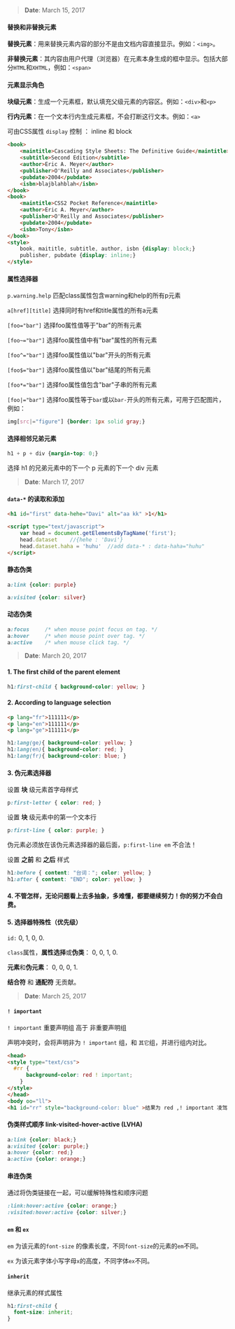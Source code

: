> **Date**: March 15, 2017

#### 替换和非替换元素

**替换元素**：用来替换元素内容的部分不是由文档内容直接显示。例如：`<img>`。

**非替换元素**：其内容由用户代理（浏览器）在元素本身生成的框中显示。包括大部分`HTML`和`XHTML`，例如：`<span>`

#### 元素显示角色

**块级元素**：生成一个元素框，默认填充父级元素的内容区。例如：`<div>`和`<p>`

**行内元素**：在一个文本行内生成元素框，不会打断这行文本。例如：`<a>`

可由CSS属性 `display` 控制 ： inline 和 block


```html
<book>
	<maintitle>Cascading Style Sheets: The Definitive Guide</maintitle>
	<subtitle>Second Edition</subtitle>
	<author>Eric A. Meyer</author>
	<publisher>O'Reilly and Associates</publisher>
	<pubdate>2004</pubdate>
	<isbn>blajblahblah</isbn>
</book>
<book>
	<maintitle>CSS2 Pocket Reference</maintitle>
	<author>Eric A. Meyer</author>
	<publisher>O'Reilly and Associates</publisher>
	<pubdate>2004</pubdate>
	<isbn>Tony</isbn>
</book>
<style>
	book, maititle, subtitle, author, isbn {display: block;}
	publisher, pubdate {display: inline;}
</style>
```

#### 属性选择器

`p.warning.help` 匹配class属性包含warning和help的所有p元素

`a[href][title]` 选择同时有href和title属性的所有a元素

`[foo="bar"]`	选择foo属性值等于"bar"的所有元素

`[foo~="bar"]`	选择foo属性值中有"bar"属性的所有元素

`[foo^="bar"]`	选择foo属性值以"bar"开头的所有元素

`[foo$="bar"]`	选择foo属性值以"bar"结尾的所有元素

`[foo*="bar"]`	选择foo属性值包含"bar"子串的所有元素

`[foo|="bar"]`	选择foo属性等于`bar`或以`bar-`开头的所有元素，可用于匹配图片，例如：
```css
img[src|="figure"] {border: 1px solid gray;}
```

#### 选择相邻兄弟元素
```css
h1 + p + div {margin-top: 0;}
```
选择 h1 的兄弟元素中的下一个 p 元素的下一个 div 元素

> **Date**: March 17, 2017

#### `data-*` 的读取和添加

```html
<h1 id="first" data-hehe="Davi" alt="aa kk" >1</h1>

<script type="text/javascript">
	var head = document.getElementsByTagName('first');
	head.dataset	//{hehe : 'Davi'}
	head.dataset.haha = 'huhu'	//add data-* : data-haha="huhu"
</script>
```

#### 静态伪类

```css
a:link {color: purple}

a:visited {color: silver}
```


#### 动态伪类

```css
a:focus		/* when mouse point focus on tag. */
a:hover		/* when mouse point over tag. */
a:active	/* when mouse click tag. */
```

> **Date**: March 20, 2017

#### 1. The first child of the parent element

```css
h1:first-child { background-color: yellow; }
```

#### 2. According to language selection

```html
<p lang="fr">111111</p>
<p lang="en">111111</p>
<p lang="ge">111111</p>
```
```css
h1:lang(ge){ background-color: yellow; }
h1:lang(en){ background-color: red; }
h1:lang(fr){ background-color: blue; }
```

#### 3. 伪元素选择器

设置 **块** 级元素首字母样式

```css
p:first-letter { color: red; }
```

设置 **块** 级元素中的第一个文本行

```css
p:first-line { color: purple; }
```

伪元素必须放在该伪元素选择器的最后面，`p:first-line em` 不合法！

设置 **之前** 和 **之后** 样式

```css
h1:before { content: "台词："; color: yellow; }
h1:after { content: "END"; color: yellow; }
```

#### 4. 不管怎样，无论问题看上去多抽象，多难懂，都要继续努力！你的努力不会白费。

#### 5. 选择器特殊性（优先级）

`id:` 			0, 1, 0, 0.

`class`属性，**属性选择**或**伪类**：	0, 0, 1, 0.

**元素**和**伪元素**：				0, 0, 0, 1.

**结合符** 和 **通配符** 无贡献。


> **Date**: March 25, 2017

#### `! important`

`! important` 重要声明组 高于 非重要声明组

声明冲突时，会将声明非为 `! important` 组，和 `其它`组，并进行组内对比。

```html
<head>
<style type="text/css">
  #rr {
      background-color: red ! important;
    }
</style>
</head>
<body oo="ll">
<h1 id="rr" style="background-color: blue" >结果为 red ,! important 凌驾所有非重要声明组选择器之上</h1>
```

#### 伪类样式顺序 **link-visited-hover-active** **(LVHA)**

```css
a:link {color: black;}
a:visited {color: purple;}
a:hover {color: red;}
a:active {color: orange;}
```

#### 串连伪类

通过将伪类链接在一起，可以缓解特殊性和顺序问题

```css
:link:hover:active {color: orange;}
:visited:hover:active {color: silver;}
```

#### `em` 和 `ex`

`em` 为该元素的`font-size` 的像素长度，不同`font-size`的元素的`em`不同。

`ex` 为该元素字体小写字母`x`的高度，不同字体`ex`不同。

#### `inherit`

继承元素的样式属性

```css
h1:first-child {
  font-size: inherit;
}
```